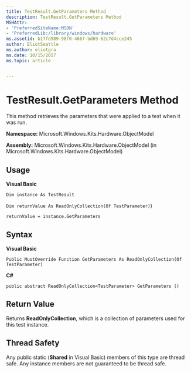 ```yaml
---
title: TestResult.GetParameters Method
description: TestResult.GetParameters Method
MSHAttr:
- 'PreferredSiteName:MSDN'
- 'PreferredLib:/library/windows/hardware'
ms.assetid: b17fd989-98f0-4667-bd69-62c7d4cce245
author: EliotSeattle
ms.author: eliotgra
ms.date: 10/15/2017
ms.topic: article


---
```


# TestResult.GetParameters Method


This method retrieves the parameters that were applied to a test when it was run.

**Namespace:** Microsoft.Windows.Kits.Hardware.ObjectModel

**Assembly:** Microsoft.Windows.Kits.Hardware.ObjectModel (in Microsoft.Windows.Kits.Hardware.ObjectModel)

## <span id="Usage"></span><span id="usage"></span><span id="USAGE"></span>Usage


**Visual Basic**

`Dim instance As TestResult`

`Dim returnValue As ReadOnlyCollection(Of TestParameter)`)

`returnValue = instance.GetParameters`

## <span id="Syntax"></span><span id="syntax"></span><span id="SYNTAX"></span>Syntax


**Visual Basic**

`Public MustOverride Function GetParameters As ReadOnlyCollection(Of TestParameter)`

**C#**

`public abstract ReadOnlyCollection<TestParameter> GetParameters ()`

## <span id="Return_Value"></span><span id="return_value"></span><span id="RETURN_VALUE"></span>Return Value


Returns **ReadOnlyCollection**, which is a collection of parameters used for this test instance.

## <span id="Thread_Safety"></span><span id="thread_safety"></span><span id="THREAD_SAFETY"></span>Thread Safety


Any public static (**Shared** in Visual Basic) members of this type are thread safe. Any instance members are not guaranteed to be thread safe.

 

 






